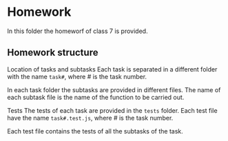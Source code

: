 # Homework

In this folder the homeworf of class 7 is provided.

## Homework structure

Location of tasks and subtasks
Each task is separated in a different folder with the name `task#`, where # is the task number.

In each task folder the subtasks are provided in different files. The name of each subtask file is the name of the function to be carried out.

Tests
The tests of each task are provided in the `tests` folder. Each test file have the name `task#.test.js`, where # is the task number.

Each test file contains the tests of all the subtasks of the task.